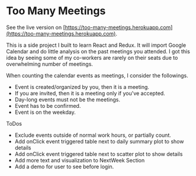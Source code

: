 # Too Many Meetings

See the live version on [https://too-many-meetings.herokuapp.com](https://too-many-meetings.herokuapp.com).

This is a side project I built to learn React and Redux.
It will import Google Calendar and do little analysis on the past meetings you attended.
I got this idea by seeing some of my co-workers are rarely on their seats due to overwhelming number of meetings.

When counting the calendar events as meetings, I consider the followings.
- Event is created/organized by you, then it is a meeting.
- If you are invited, then it is a meeting only if you've accepted.
- Day-long events must not be the meetings.
- Event has to be confirmed.
- Event is on the weekday.

ToDos
- Exclude events outside of normal work hours, or partially count.
- Add onClick event triggered table next to daily summary plot to show details
- Add onClick event triggered table next to scatter plot to show details
- Add more text and visualization to NextWeek Section
- Add a demo for user to see before login.
